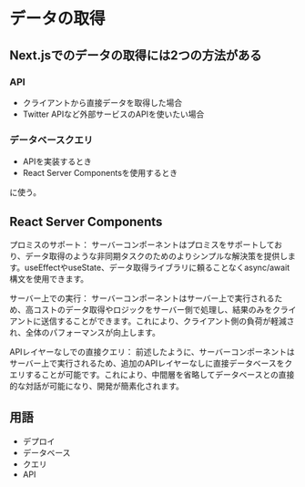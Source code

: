 # データの取得
## Next.jsでのデータの取得には2つの方法がある
### API
- クライアントから直接データを取得した場合
- Twitter APIなど外部サービスのAPIを使いたい場合
### データベースクエリ
- APIを実装するとき
- React Server Componentsを使用するとき

に使う。

## React Server Components
プロミスのサポート： サーバーコンポーネントはプロミスをサポートしており、データ取得のような非同期タスクのためのよりシンプルな解決策を提供します。useEffectやuseState、データ取得ライブラリに頼ることなくasync/await構文を使用できます。

サーバー上での実行： サーバーコンポーネントはサーバー上で実行されるため、高コストのデータ取得やロジックをサーバー側で処理し、結果のみをクライアントに送信することができます。これにより、クライアント側の負荷が軽減され、全体のパフォーマンスが向上します。

APIレイヤーなしでの直接クエリ： 前述したように、サーバーコンポーネントはサーバー上で実行されるため、追加のAPIレイヤーなしに直接データベースをクエリすることが可能です。これにより、中間層を省略してデータベースとの直接的な対話が可能になり、開発が簡素化されます。

## 用語
- デプロイ
- データベース
- クエリ
- API
